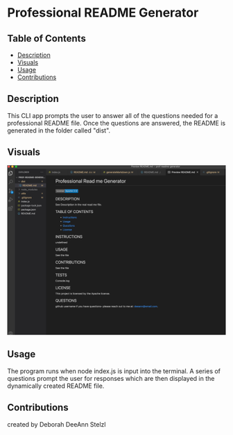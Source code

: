 # Professional README Generator

## Table of Contents
- [Description](#description)
- [Visuals](#visuals)
- [Usage](#usage)
- [Contributions](#contributions)

## Description
This CLI app prompts the user to answer all of the questions needed for a professional README file. 
Once the questions are answered, the README is generated in the folder called "dist".

## Visuals
![Screenshot of Professional README Generator App](./assets/Prf-ReadMe-Screenshot.jpg)

## Usage
The program runs when node index.js is input into the terminal. A series of questions prompt the user 
for responses which are then displayed in the dynamically created README file.

## Contributions
created by Deborah DeeAnn Stelzl

